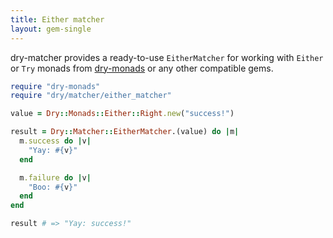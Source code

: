 ```yaml
---
title: Either matcher
layout: gem-single
---
```


dry-matcher provides a ready-to-use `EitherMatcher` for working with `Either` or `Try` monads from [dry-monads](/gems/dry-monads) or any other compatible gems.

```ruby
require "dry-monads"
require "dry/matcher/either_matcher"

value = Dry::Monads::Either::Right.new("success!")

result = Dry::Matcher::EitherMatcher.(value) do |m|
  m.success do |v|
    "Yay: #{v}"
  end

  m.failure do |v|
    "Boo: #{v}"
  end
end

result # => "Yay: success!"
```

